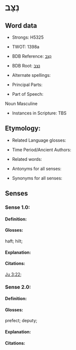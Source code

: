 # נִצָּב

<!-- Status: S2="NeedsEdits" -->
<!-- Lexica used for edits:   -->

## Word data

* Strongs: H5325

* TWOT: 1398a

* BDB Reference: [נִצָּב](rc://en/bdb/dict/n.ep.ab)

* BDB Root: [נצב](rc://en/bdb/dict/n.ep.aa)

* Alternate spellings:

* Principal Parts:

* Part of Speech:

Noun Masculine

* Instances in Scripture: TBS

## Etymology:

* Related Language glosses:

* Time Period/Ancient Authors:

* Related words:

* Antonyms for all senses:

* Synonyms for all senses:

## Senses

### Sense 1.0:

#### Definition:

#### Glosses:

haft; hilt; 

#### Explanation:

#### Citations:

[Ju 3:22](rc://he/uhb/book/jdg/3/22); 

### Sense 2.0:

#### Definition:

#### Glosses:

prefect; deputy; 

#### Explanation:

#### Citations:



